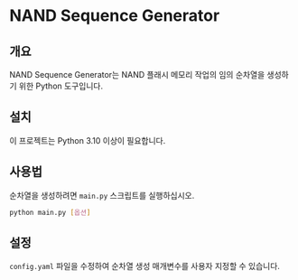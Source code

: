 # NAND Sequence Generator

## 개요

NAND Sequence Generator는 NAND 플래시 메모리 작업의 임의 순차열을 생성하기 위한 Python 도구입니다.

## 설치

이 프로젝트는 Python 3.10 이상이 필요합니다.

## 사용법

순차열을 생성하려면 `main.py` 스크립트를 실행하십시오.

```bash
python main.py [옵션]
```

## 설정

`config.yaml` 파일을 수정하여 순차열 생성 매개변수를 사용자 지정할 수 있습니다.